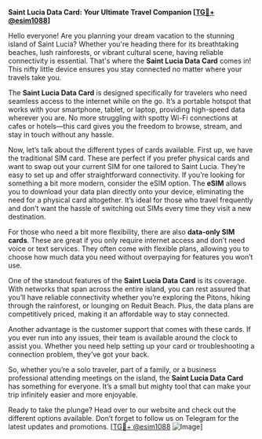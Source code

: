 **Saint Lucia Data Card: Your Ultimate Travel Companion [[TG💪+ @esim1088](https://t.me/s/esim1088)]**

Hello everyone! Are you planning your dream vacation to the stunning island of Saint Lucia? Whether you're heading there for its breathtaking beaches, lush rainforests, or vibrant cultural scene, having reliable connectivity is essential. That's where the **Saint Lucia Data Card** comes in! This nifty little device ensures you stay connected no matter where your travels take you.

The **Saint Lucia Data Card** is designed specifically for travelers who need seamless access to the internet while on the go. It’s a portable hotspot that works with your smartphone, tablet, or laptop, providing high-speed data wherever you are. No more struggling with spotty Wi-Fi connections at cafes or hotels—this card gives you the freedom to browse, stream, and stay in touch without any hassle.

Now, let’s talk about the different types of cards available. First up, we have the traditional SIM card. These are perfect if you prefer physical cards and want to swap out your current SIM for one tailored to Saint Lucia. They’re easy to set up and offer straightforward connectivity. If you’re looking for something a bit more modern, consider the eSIM option. The **eSIM** allows you to download your data plan directly onto your device, eliminating the need for a physical card altogether. It’s ideal for those who travel frequently and don’t want the hassle of switching out SIMs every time they visit a new destination.

For those who need a bit more flexibility, there are also **data-only SIM cards**. These are great if you only require internet access and don’t need voice or text services. They often come with flexible plans, allowing you to choose how much data you need without overpaying for features you won’t use.

One of the standout features of the **Saint Lucia Data Card** is its coverage. With networks that span across the entire island, you can rest assured that you’ll have reliable connectivity whether you’re exploring the Pitons, hiking through the rainforest, or lounging on Reduit Beach. Plus, the data plans are competitively priced, making it an affordable way to stay connected.

Another advantage is the customer support that comes with these cards. If you ever run into any issues, their team is available around the clock to assist you. Whether you need help setting up your card or troubleshooting a connection problem, they’ve got your back.

So, whether you’re a solo traveler, part of a family, or a business professional attending meetings on the island, the **Saint Lucia Data Card** has something for everyone. It’s a small but mighty tool that can make your trip infinitely easier and more enjoyable.

Ready to take the plunge? Head over to our website and check out the different options available. Don’t forget to follow us on Telegram for the latest updates and promotions. [[TG💪+ @esim1088](https://t.me/s/esim1088) ![Image](https://i.postimg.cc/Y0z9fWf4/image.png)]